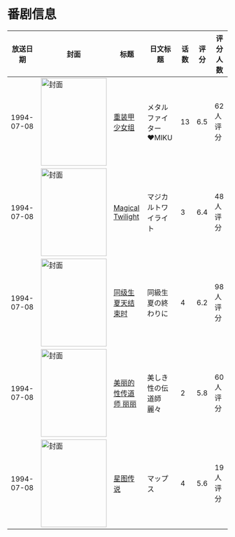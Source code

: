 # 番剧信息

|放送日期|封面|标题|日文标题|话数|评分|评分人数|
|---|---|---|---|---|---|---|
|1994-07-08|<img src="https://lain.bgm.tv/pic/cover/c/bf/aa/25497_313ik.jpg" alt="封面" style="width:150px;height:200px;object-fit:cover;">|[重装甲少女组](https://bangumi.tv/subject/25497)|メタルファイター♥MIKU|13|6.5|62人评分|
|1994-07-08|<img src="https://bangumi.tv/img/no_icon_subject.png" alt="封面" style="width:150px;height:200px;object-fit:cover;">|[Magical Twilight](https://bangumi.tv/subject/67784)|マジカルトワイライト|3|6.4|48人评分|
|1994-07-08|<img src="https://bangumi.tv/img/no_icon_subject.png" alt="封面" style="width:150px;height:200px;object-fit:cover;">|[同级生 夏天结束时](https://bangumi.tv/subject/74483)|同級生 夏の終わりに|4|6.2|98人评分|
|1994-07-08|<img src="https://bangumi.tv/img/no_icon_subject.png" alt="封面" style="width:150px;height:200px;object-fit:cover;">|[美丽的性传道师 丽丽](https://bangumi.tv/subject/79945)|美しき性の伝道師 麗々|2|5.8|60人评分|
|1994-07-08|<img src="https://lain.bgm.tv/pic/cover/c/23/00/80861_n7949.jpg" alt="封面" style="width:150px;height:200px;object-fit:cover;">|[星图传说](https://bangumi.tv/subject/80861)|マップス|4|5.6|19人评分|
